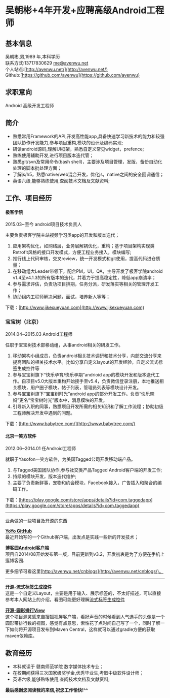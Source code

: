 # 吴朝彬+4年开发+应聘高级Android工程师

## 基本信息
吴朝彬,男,1989 年,本科学历  
联系方式:13717830629 <me@avenwu.net>  
个人站点:[http://avenwu.net/](http://avenwu.net/)   
Github:[https://github.com/avenwu](https://github.com/avenwu)

## 求职意向
Android 高级开发工程师

## 简介
* 熟悉常用Framework的API,开发高性能app,具备快速学习新技术的能力和较强团队协作开发能力,参与项目重构,模块的设计及编码实现;
* 研读android源码,理解UI框架，熟悉自定义常见widget，prefence;
* 熟练使用辅助开发,进行项目版本迭代管；
* 熟悉git/svn及常用命令(bash shell)，主要涉及项目管理，发版，备份自动化处理的脚本批处理方面；
* 了解js/h5，熟悉native/web混合开发，优化js，native之间的安全回调通信；
* 英语六级,能够熟练使用,查阅技术文档及文献资料;

## 工作、项目经历

#### 极客学院 
2015.03~至今 android项目技术负责人

主要负责极客学院主站视频学习类app的开发和版本迭代；

1. 应用架构优化，如网络层，业务层解耦优化，重构；基于项目架构实现类Retrofit风格的接口开发模式，方便工程业务接入，模块编写;
2. 推行线上代码审核，交叉review，统一开发模式和git使用，提高代码进仓质量；
3. 在移动组大Leader带领下，配合PM，UI，QA，主导开发了极客学院android v1.4至v4.1.3的所有版本的迭代，并着力于提高稳定性，降低app崩溃率；
4. 参与需求评估，负责功项目排期，任务分派，研发落实等相关的管理开发工作；
5. 协助组内工程师解决问题，面试，培养新人等等；

下载：[http://www.jikexueyuan.com](http://www.jikexueyuan.com)

### 宝宝树（北京）
2014.04~2015.03 Android工程师

任职于宝宝树技术部移动组，从事android相关的研发工作。 

1. 移动架构小组成员，负责android相关技术调研和技术分享，内部交流分享来提高团队的相关技术水平。比如分享自定义layout的开发经验，自定义流式标签生成控件等 
2. 参与宝宝树旗下“快乐孕育/快乐孕期”andrioid app的模块开发和版本迭代工作。自项目v5.0大版本重构开始接手至v5.4，负责微信登录注册，本地推送相关模块，用户圈子模块，帖子列表，管理员列表等模块设计开发。 
3. 参与宝宝树旗下“宝宝树时光”android app的部分开发工作。负责“快乐辣妈”更名“宝宝树时光”版本中，消息模块的开发。 
4. 引导新入职的同事，熟悉项目开发所需的相关知识和了解工作流程；协助初级工程师解决开发中遇到的问题。 

下载：[http://www.babytree.com/](http://www.babytree.com/)


#### 北京一笑方软件 
2012.06~2014.01 任Android工程师

就职于Yasofon一笑方软件，为美国Tagged公司开发移动端产品。 

1. 与Tagged美国团队协作,参与社交类产品Tagged Android客户端的开发工作;
2. 持续的模块开发，版本迭代维护;
3. 主要了负责新鲜事，宠物和约会模块，Facebook接入，广告插入和聚合的编码工作。 

下载：[https://play.google.com/store/apps/details?id=com.taggedapp](https://play.google.com/store/apps/details?id=com.taggedapp)

---

业余做的一些项目及开源的东西

**[YoYo GitHub](http://avenwu.net/yoyo)**  
最近开始写的一个Github客户端，出发点是实践一些新的开发技术；

**[博客园Android客户端](http://avenwu.net/cnblogs/)**  
 项目自2014/08开始发布第一版，目前更新到v3.2，开发初衷是为了方便在手机上逛博客园.  

更多细节可看这里[http://avenwu.net/cnblogs](http://avenwu.net/cnblogs/)。

---

**[开源-流式标签生成控件](http://avenwu.net/customlayout/2015/01/18/tag_layout/)**  
这是一个自定义Layout，主要是用于输入、展示标签的，不太好描述，可以直接参考本人网站上的介绍，看图可能更好理解[流式标签生成控件](http://avenwu.net/customlayout/2015/01/18/tag_layout/)  

**[开源-圆形排行View](http://avenwu.net/IndexImageView/)**  
这个项目源灵感来自搜狐视屏客户端，看好声音的时候看到人气选手的头像是一个圆形带排行数的视图，感觉有点意思，索性花了点时间自己写了一个，同时了解一下如何将开源项目发布到Maven Central，这样就可以通过gradle方便的获取maven依赖库。


## 教育经历

* 本科就读于 赣南师范学院 数字媒体技术专业；
* 在校期间获得三次国家级奖学金,优秀毕业生,考取中级软件设计师；
* 英语六级,能够熟练使用,查阅技术文档及文献资料;


**最后感谢您阅读我的来信,祝您工作愉快!^^**